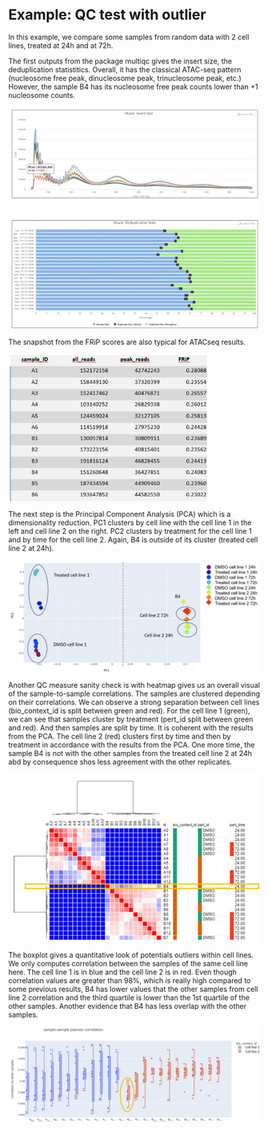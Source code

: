 # Example: QC test with outlier

In this example, we compare some samples from random data with 2 cell lines, treated at 24h and at 72h.

The first outputs from the package multiqc gives the insert size, the deduplication statistitics. Overall, it has the classical ATAC-seq pattern (nucleosome free peak, dinucleosome peak, trinucleosome peak, etc.)
However, the sample B4 has its nucleosome free peak counts lower than +1 nucleosome counts. 

<img src="images/output_results/multiqc_outlier.JPG" alt="image" style="width:600px;height:auto;">

The snapshot from the FRiP scores are also typical for ATACseq results.

<img src="images/output_results/FRIP_outlier.JPG" alt="image" style="width:400px;height:auto;">



The next step is the Principal Component Analysis (PCA) which is a dimensionality reduction. PC1 clusters by cell line with the cell line 1 in the left and cell line 2 on the right. PC2 clusters by treatment for the cell line 1 and by time for the cell line 2. Again, B4 is outside of its cluster (treated cell line 2 at 24h). 

<img src="images/output_results/PCA_outlier.JPG" alt="image" style="width:600px;height:auto;">

Another QC measure sanity check is with heatmap gives us an overall visual of the sample-to-sample correlations. The samples are clustered depending on their correlations. We can observe a strong separation between cell lines (bio_context_id is split between green and red). For the cell line 1 (green), we can see that samples cluster by treatment (pert_id split between green and red). And then samples are split by time. It is coherent with the results from the PCA. The cell line 2 (red) clusters first by time and then by treatment in accordance with the results from the PCA. One more time, the sample B4 is not with the other samples from the treated cell line 2 at 24h abd by consequence shos less agreement with the other replicates.

<img src="images/output_results/heatmap_outlier.JPG" alt="image" style="width:600px;height:auto;">

The boxplot gives a quantitative look of potentials outliers within cell lines.	We only computes correlation between the samples of the same cell line here. The cell line 1 is in blue and the cell line 2 is in red.
Even though correlation values are greater than 98%, which is really high compared to some previous results, B4 has lower values that the other samples from cell line 2 correlation and the third quartile is lower than the 1st quartile of the other samples. Another evidence that B4 has less overlap with the other samples.

<img src="images/output_results/boxplot_outlier.JPG" alt="image" style="width:600px;height:auto;">


